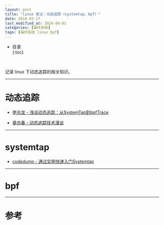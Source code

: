 ```yaml
---
layout: post
title: "linux 笔记：动态追踪（systemtap、bpf）"
date: 2018-03-17
last_modified_at: 2024-04-01
categories: [操作系统]
tags: [操作系统 linux bpf]
---
```


* 目录  
{:toc}
<br/>


记录 linux 下动态追踪的相关知识。    

---

# 动态追踪

* [李兆龙 - 浅谈动态追踪：从SystemTap到bpfTrace](https://zhuanlan.zhihu.com/p/704960304)   

* [章亦春 - 动态追踪技术漫谈](https://blog.openresty.com.cn/cn/dynamic-tracing/)

---

# systemtap

* [codedump - 通过实例快速入门Systemtap](https://www.codedump.info/post/20200128-systemtap-by-example/)

---

# bpf

---

# 参考